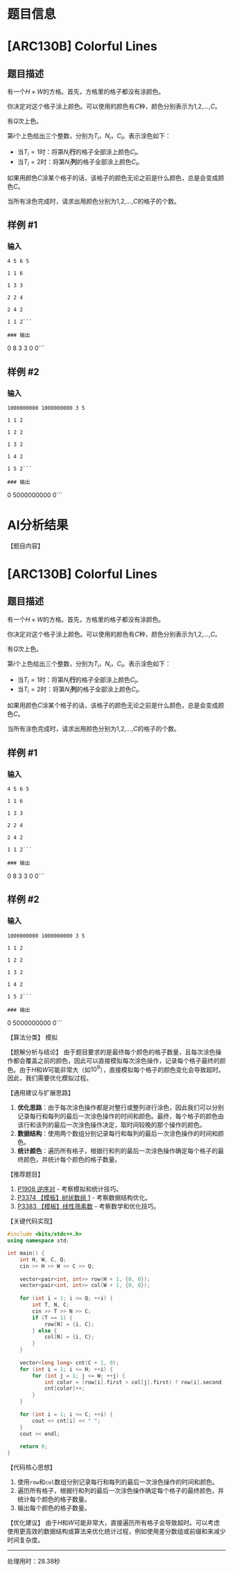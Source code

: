 # 题目信息

# [ARC130B] Colorful Lines

## 题目描述

有一个$H×W$的方格。首先，方格里的格子都没有涂颜色。

你决定对这个格子涂上颜色。可以使用的颜色有$C$种，颜色分别表示为$1$,$2$,$…$,$C$。

有$Q$次上色。

第$i$个上色给出三个整数，分别为$T_{i}$，$N_{i}$，$C_{i}$。表示涂色如下：

- 当$T_{i}=1$时：将第$N_{i}$**行**的格子全部涂上颜色$C_{i}$。
- 当$T_{i}=2$时：将第$N_{i}$**列**的格子全部涂上颜色$C_{i}$。

如果用颜色$C$涂某个格子的话，该格子的颜色无论之前是什么颜色，总是会变成颜色$C$。

当所有涂色完成时，请求出用颜色分别为$1$,$2$,$…$,$C$的格子的个数。

## 样例 #1

### 输入

```
4 5 6 5

1 1 6

1 3 3

2 2 4

2 4 2

1 1 2```

### 输出

```
0 8 3 3 0 0```

## 样例 #2

### 输入

```
1000000000 1000000000 3 5

1 1 2

1 2 2

1 3 2

1 4 2

1 5 2```

### 输出

```
0 5000000000 0```

# AI分析结果

【题目内容】

# [ARC130B] Colorful Lines

## 题目描述

有一个$H×W$的方格。首先，方格里的格子都没有涂颜色。

你决定对这个格子涂上颜色。可以使用的颜色有$C$种，颜色分别表示为$1$,$2$,$…$,$C$。

有$Q$次上色。

第$i$个上色给出三个整数，分别为$T_{i}$，$N_{i}$，$C_{i}$。表示涂色如下：

- 当$T_{i}=1$时：将第$N_{i}$**行**的格子全部涂上颜色$C_{i}$。
- 当$T_{i}=2$时：将第$N_{i}$**列**的格子全部涂上颜色$C_{i}$。

如果用颜色$C$涂某个格子的话，该格子的颜色无论之前是什么颜色，总是会变成颜色$C$。

当所有涂色完成时，请求出用颜色分别为$1$,$2$,$…$,$C$的格子的个数。

## 样例 #1

### 输入

```
4 5 6 5

1 1 6

1 3 3

2 2 4

2 4 2

1 1 2```

### 输出

```
0 8 3 3 0 0```

## 样例 #2

### 输入

```
1000000000 1000000000 3 5

1 1 2

1 2 2

1 3 2

1 4 2

1 5 2```

### 输出

```
0 5000000000 0```

【算法分类】
模拟

【题解分析与结论】
由于题目要求的是最终每个颜色的格子数量，且每次涂色操作都会覆盖之前的颜色，因此可以直接模拟每次涂色操作，记录每个格子最终的颜色。由于$H$和$W$可能非常大（如$10^9$），直接模拟每个格子的颜色变化会导致超时。因此，我们需要优化模拟过程。

【通用建议与扩展思路】
1. **优化思路**：由于每次涂色操作都是对整行或整列进行涂色，因此我们可以分别记录每行和每列的最后一次涂色操作的时间和颜色。最终，每个格子的颜色由该行和该列的最后一次涂色操作决定，取时间较晚的那个操作的颜色。
2. **数据结构**：使用两个数组分别记录每行和每列的最后一次涂色操作的时间和颜色。
3. **统计颜色**：遍历所有格子，根据行和列的最后一次涂色操作确定每个格子的最终颜色，并统计每个颜色的格子数量。

【推荐题目】
1. [P1908 逆序对](https://www.luogu.com.cn/problem/P1908) - 考察模拟和统计技巧。
2. [P3374 【模板】树状数组 1](https://www.luogu.com.cn/problem/P3374) - 考察数据结构优化。
3. [P3383 【模板】线性筛素数](https://www.luogu.com.cn/problem/P3383) - 考察数学和优化技巧。

【关键代码实现】
```cpp
#include <bits/stdc++.h>
using namespace std;

int main() {
    int H, W, C, Q;
    cin >> H >> W >> C >> Q;
    
    vector<pair<int, int>> row(H + 1, {0, 0});
    vector<pair<int, int>> col(W + 1, {0, 0});
    
    for (int i = 1; i <= Q; ++i) {
        int T, N, C;
        cin >> T >> N >> C;
        if (T == 1) {
            row[N] = {i, C};
        } else {
            col[N] = {i, C};
        }
    }
    
    vector<long long> cnt(C + 1, 0);
    for (int i = 1; i <= H; ++i) {
        for (int j = 1; j <= W; ++j) {
            int color = (row[i].first > col[j].first) ? row[i].second : col[j].second;
            cnt[color]++;
        }
    }
    
    for (int i = 1; i <= C; ++i) {
        cout << cnt[i] << " ";
    }
    cout << endl;
    
    return 0;
}
```

【代码核心思想】
1. 使用`row`和`col`数组分别记录每行和每列的最后一次涂色操作的时间和颜色。
2. 遍历所有格子，根据行和列的最后一次涂色操作确定每个格子的最终颜色，并统计每个颜色的格子数量。
3. 输出每个颜色的格子数量。

【优化建议】
由于$H$和$W$可能非常大，直接遍历所有格子会导致超时。可以考虑使用更高效的数据结构或算法来优化统计过程，例如使用差分数组或前缀和来减少时间复杂度。

---
处理用时：28.38秒
